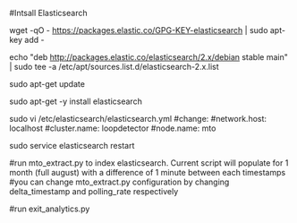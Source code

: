 #Intsall Elasticsearch

wget -qO - https://packages.elastic.co/GPG-KEY-elasticsearch | sudo apt-key add -

echo "deb http://packages.elastic.co/elasticsearch/2.x/debian stable main" | sudo tee -a /etc/apt/sources.list.d/elasticsearch-2.x.list

sudo apt-get update

sudo apt-get -y install elasticsearch

sudo vi /etc/elasticsearch/elasticsearch.yml
#change:
#network.host: localhost
#cluster.name: loopdetector
#node.name: mto

sudo service elasticsearch restart


#run mto_extract.py to index elasticsearch. Current script will populate for 1 month (full august) with a difference of 1 minute between each timestamps
#you can change mto_extract.py configuration by changing delta_timestamp and polling_rate respectively


#run exit_analytics.py